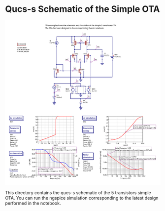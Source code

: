 # Qucs-s Schematic of the Simple OTA

![Simple OTA.](/Amplifiers/OTAs/Simple%20OTA/Simulations/qucs-s/Simple_OTA.png)

This directory contains the qucs-s schematic of the 5 transistors simple OTA. You can run the ngspice simulation corresponding to the latest design performed in the notebook.
